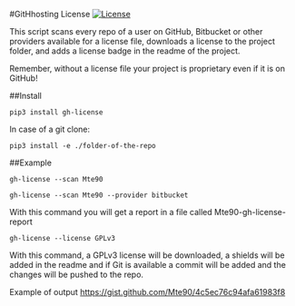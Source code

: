#GitHhosting License
[![License](https://img.shields.io/badge/License-GPL%20v3-blue.svg)](http://www.gnu.org/licenses/gpl-3.0)   

This script scans every repo of a user on GitHub, Bitbucket or other providers available for a license file, downloads a license to the project folder, and adds a license badge in the readme of the project.

Remember, without a license file your project is proprietary even if it is on GitHub!


##Install

```
pip3 install gh-license
```

In case of a git clone:
```
pip3 install -e ./folder-of-the-repo
```


##Example

    gh-license --scan Mte90
    
    gh-license --scan Mte90 --provider bitbucket

With this command you will get a report in a file called Mte90-gh-license-report

    gh-license --license GPLv3

With this command, a GPLv3 license will be downloaded, a shields will be added in the readme and if Git is available a commit will be added and the changes will be pushed to the repo.

Example of output https://gist.github.com/Mte90/4c5ec76c94afa61983f8
